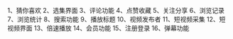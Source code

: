 1、猜你喜欢
2、选集界面
3、评论功能
4、点赞收藏
5、关注分享
6、浏览记录
7、浏览统计
8、搜索功能
9、播放标题
10、视频发布者
11、短视频采集
12、短视频界面
13、倍速播放
14、会员功能
15、注册登录
16、弹幕功能